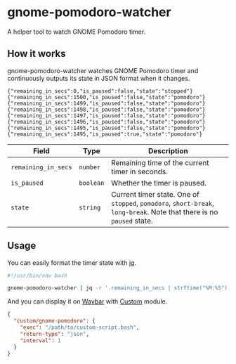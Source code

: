 # gnome-pomodoro-watcher

A helper tool to watch GNOME Pomodoro timer.

## How it works

gnome-pomodoro-watcher watches GNOME Pomodoro timer and continuously outputs
its state in JSON format when it changes.

```
{"remaining_in_secs":0,"is_paused":false,"state":"stopped"}
{"remaining_in_secs":1500,"is_paused":false,"state":"pomodoro"}
{"remaining_in_secs":1499,"is_paused":false,"state":"pomodoro"}
{"remaining_in_secs":1498,"is_paused":false,"state":"pomodoro"}
{"remaining_in_secs":1497,"is_paused":false,"state":"pomodoro"}
{"remaining_in_secs":1496,"is_paused":false,"state":"pomodoro"}
{"remaining_in_secs":1495,"is_paused":false,"state":"pomodoro"}
{"remaining_in_secs":1495,"is_paused":true,"state":"pomodoro"}
```

| Field               | Type      | Description                                                                                                           |
| ------------------- | --------- | --------------------------------------------------------------------------------------------------------------------- |
| `remaining_in_secs` | `number`  | Remaining time of the current timer in seconds.                                                                       |
| `is_paused`         | `boolean` | Whether the timer is paused.                                                                                          |
| `state`             | `string`  | Current timer state. One of `stopped`, `pomodoro`, `short-break`, `long-break`. Note that there is no `paused` state. |

## Usage

You can easily format the timer state with [jq](https://jqlang.github.io/jq/).

```bash
#!/usr/bin/env bash

gnome-pomodoro-watcher | jq -r '.remaining_in_secs | strftime("%M:%S")'
```

And you can display it on [Waybar](https://github.com/Alexays/Waybar) with [Custom](https://github.com/Alexays/Waybar/wiki/Module:-Custom) module.

```json
{
  "custom/gnome-pomodoro": {
    "exec": "/path/to/custom-script.bash",
    "return-type": "json",
    "interval": 1
  }
}
```
